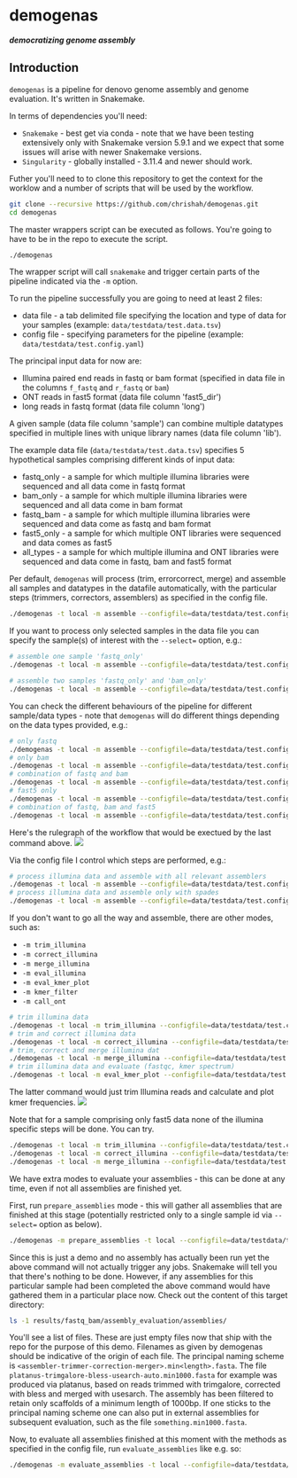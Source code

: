 # demogenas
***democratizing genome assembly***

## Introduction

`demogenas` is a pipeline for denovo genome assembly and genome evaluation. It's written in Snakemake. 

In terms of dependencies you'll need:
 - `Snakemake` - best get via conda - note that we have been testing extensively only with Snakemake version 5.9.1 and we expect that some issues will arise with newer Snakemake versions.
 - `Singularity` - globally installed - 3.11.4 and newer should work. 

Futher you'll need to to clone this repository to get the context for the worklow and a number of scripts that will be used by the workflow.
```bash
git clone --recursive https://github.com/chrishah/demogenas.git
cd demogenas
```

The master wrappers script can be executed as follows. You're going to have to be in the repo to execute the script.
```bash
./demogenas
```

The wrapper script will call `snakemake` and trigger certain parts of the pipeline indicated via the `-m` option.

To run the pipeline successfully you are going to need at least 2 files:
 - data file - a tab delimited file specifying the location and type of data for your samples (example: `data/testdata/test.data.tsv`)
 - config file - specifying parameters for the pipeline (example: `data/testdata/test.config.yaml`)

The principal input data for now are:
 - Illumina paired end reads in fastq or bam format (specified in data file in the columns `f_fastq` and `r_fastq` or `bam`)
 - ONT reads in fast5 format (data file column 'fast5_dir')
 - long reads in fastq format (data file column 'long')

A given sample (data file column 'sample') can combine multiple datatypes specified in multiple lines with unique library names (data file column 'lib').

The example data file (`data/testdata/test.data.tsv`) specifies 5 hypothetical samples comprising different kinds of input data:
 - fastq_only - a sample for which multiple illumina libraries were sequenced and all data come in fastq format
 - bam_only - a sample for which multiple illumina libraries were sequenced and all data come in bam format
 - fastq_bam - a sample for which multiple illumina libraries were sequenced and data come as fastq and bam format
 - fast5_only - a sample for which multiple ONT libraries were sequenced and data comes as fast5
 - all_types - a sample for which multiple illumina and ONT libraries were sequenced and data come in fastq, bam and fast5 format

Per default, `demogenas` will process (trim, errorcorrect, merge) and assemble all samples and datatypes in the datafile automatically, with the particular steps (trimmers, correctors, assemblers) as specified in the config file.

```bash
./demogenas -t local -m assemble --configfile=data/testdata/test.config.yaml --dry
``` 

If you want to process only selected samples in the data file you can specify the sample(s) of interest with the `--select=` option, e.g.:
```bash
# assemble one sample 'fastq_only'
./demogenas -t local -m assemble --configfile=data/testdata/test.config.yaml --dry --select=fastq_only

# assemble two samples 'fastq_only' and 'bam_only'
./demogenas -t local -m assemble --configfile=data/testdata/test.config.yaml --dry --select=fastq_only,bam_only
```

You can check the different behaviours of the pipeline for different sample/data types - note that `demogenas` will do different things depending on the data types provided, e.g.:
```bash
# only fastq
./demogenas -t local -m assemble --configfile=data/testdata/test.config.yaml --dry --select=fastq_only
# only bam
./demogenas -t local -m assemble --configfile=data/testdata/test.config.yaml --dry --select=bam_only
# combination of fastq and bam
./demogenas -t local -m assemble --configfile=data/testdata/test.config.yaml --dry --select=fastq_bam
# fast5 only
./demogenas -t local -m assemble --configfile=data/testdata/test.config.yaml --dry --select=fast5_only
# combination of fastq, bam and fast5
./demogenas -t local -m assemble --configfile=data/testdata/test.config.yaml --dry --select=all_types
```

Here's the rulegraph of the workflow that would be exectued by the last command above.
<img src="https://github.com/chrishah/demogenas/blob/demo/rulegraph.all_types.pdf" eight="500">


Via the config file I control which steps are performed, e.g.:
```bash
# process illumina data and assemble with all relevant assemblers
./demogenas -t local -m assemble --configfile=data/testdata/test.config.yaml --dry --select=fastq_only
# process illumina data and assemble only with spades
./demogenas -t local -m assemble --configfile=data/testdata/test.config.spadesonly.yaml --dry --select=fastq_only
```

If you don't want to go all the way and assemble, there are other modes, such as:
 - `-m trim_illumina`
 - `-m correct_illumina`
 - `-m merge_illumina`
 - `-m eval_illumina`
 - `-m eval_kmer_plot`
 - `-m kmer_filter`
 - `-m call_ont`

```bash
# trim illumina data
./demogenas -t local -m trim_illumina --configfile=data/testdata/test.config.yaml --dry --select=fastq_only
# trim and correct illumina data
./demogenas -t local -m correct_illumina --configfile=data/testdata/test.config.yaml --dry --select=fastq_bam
# trim, correct and merge illumina dat
./demogenas -t local -m merge_illumina --configfile=data/testdata/test.config.yaml --dry --select=fastq_only
# trim illumina data and evaluate (fastqc, kmer spectrum)
./demogenas -t local -m eval_kmer_plot --configfile=data/testdata/test.config.yaml --dry --select=fastq_bam
```

The latter command would just trim Illumina reads and calculate and plot kmer frequencies.
<img src="https://github.com/chrishah/demogenas/blob/demo/rulegraph.eval_kmer_plot.pdf" eight="500">

Note that for a sample comprising only fast5 data none of the illumina specific steps will be done. You can try.
```bash
./demogenas -t local -m trim_illumina --configfile=data/testdata/test.config.yaml --dry --select=fast5_only
./demogenas -t local -m correct_illumina --configfile=data/testdata/test.config.yaml --dry --select=fast5_only
./demogenas -t local -m merge_illumina --configfile=data/testdata/test.config.yaml --dry --select=fast5_only
```

We have extra modes to evaluate your assemblies - this can be done at any time, even if not all assemblies are finished yet.

First, run `prepare_assemblies` mode - this will gather all assemblies that are finished at this stage (potentially restricted only to a single sample id via `--select=` option as below).
```bash
./demogenas -m prepare_assemblies -t local --configfile=data/testdata/test.config.yaml --select="fastq_bam"
```
Since this is just a demo and no assembly has actually been run yet the above command will not actually trigger any jobs. Snakemake will tell you that there's nothing to be done. However, if any assemblies for this particular sample had been completed the above command would have gathered them in a particular place now. Check out the content of this target directory:
```bash
ls -1 results/fastq_bam/assembly_evaluation/assemblies/
```
You'll see a list of files. These are just empty files now that ship with the repo for the purpose of this demo. Filenames as given by demogenas should be indicative of the origin of each file. The principal naming scheme is `<assembler-trimmer-correction-merger>.min<length>.fasta`. The file `platanus-trimgalore-bless-usearch-auto.min1000.fasta` for example was produced via platanus, based on reads trimmed with trimgalore, corrected with bless and merged with usesarch. The assembly has been filtered to retain only scaffolds of a minimum length of 1000bp. If one sticks to the principal naming scheme one can also put in external assemblies for subsequent evaluation, such as the file `something.min1000.fasta`. 


Now, to evaluate all assemblies finished at this moment with the methods as specified in the config file, run `evaluate_assemblies` like e.g. so:
```bash
./demogenas -m evaluate_assemblies -t local --configfile=data/testdata/test.config.yaml --select="fastq_bam" --dry
```


